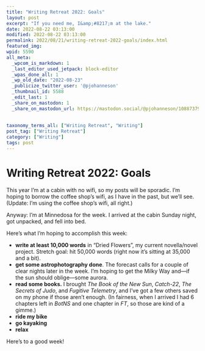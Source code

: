 ```yaml
---
title: "Writing Retreat 2022: Goals"
layout: post
excerpt: "If you need me, I&amp;#8217;m at the lake."
date: 2022-08-22 03:13:00
modified: 2022-08-22 03:13:00
permalink: 2022/08/21/writing-retreat-2022-goals/index.html
featured_img: 
wpid: 5590
all_meta: 
  _wpcom_is_markdown: 1
  _last_editor_used_jetpack: block-editor
  _wpas_done_all: 1
  _wp_old_date: "2022-08-23"
  _publicize_twitter_user: '@pjohanneson'
  _thumbnail_id: 5588
  _edit_last: 1
  _share_on_mastodon: 1
  _share_on_mastodon_url: https://mastodon.social/@pjohanneson/108873795113509596
  
  
taxonomy_terms_all: ["Writing Retreat", "Writing"]
post_tag: ["Writing Retreat"]
category: ["Writing"]
tags: post
---
```


# Writing Retreat 2022: Goals

This year I’m at a cabin with no wifi, so my posts will be sporadic. I’m hoping to borrow the coffee shop’s wifi, as I have in the past, but we’ll see. (Update: I’m using the coffee shop’s wifi, all right.)

Anyway: I’m at Minnedosa for the week. I arrived at the cabin Sunday night, got unpacked, and fell into bed.

Here’s what I’m hoping to accomplish this week:

- **write at least 10,000 words** in “Dried Flowers”, my current novella/novel project. Stretch goal: hit 50,000 words (right now it’s sitting at 35,000 and a bit).
- **get some astrophotography done**. The forecast calls for a couple of clear nights later in the week. I’m hoping to get the Milky Way and—if the sun should oblige—some aurora.
- **read some books.** I brought *The Book of the New Sun*, *Catch-22*, *The Secrets of Judo*, and *Fugitive Telemetry*, and I’ve got a few others saved on my phone if those aren’t enough. (In fairness, when I arrived I had 6 chapters left in *BotNS* and one chapter in *FT*, so those are kind of a gimme.)
- **ride my bike**
- **go kayaking**
- **relax**

Here’s to a good week!